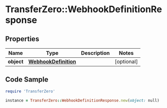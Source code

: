 # TransferZero::WebhookDefinitionResponse

## Properties

Name | Type | Description | Notes
------------ | ------------- | ------------- | -------------
**object** | [**WebhookDefinition**](WebhookDefinition.md) |  | [optional] 

## Code Sample

```ruby
require 'TransferZero'

instance = TransferZero::WebhookDefinitionResponse.new(object: null)
```


